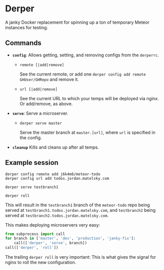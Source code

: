 # Derper
A janky Docker replacement for spinning up a ton of temporary Meteor instances for testing.

## Commands

- **`config`**: Allows getting, setting, and removing configs from the `derperrc`.
  - `remote [|add|remove]`
    
    See the current remote, or add one `derper config add remote GHUser/GHRepo` and remove it.
  - `url [|add|remove]`
    
    See the current URL to which your temps will be deployed via nginx. Or add/remove, as above.
- **`serve`**: Serve a microserver.
  - `derper serve master`
    
    Serve the master branch at `master.[url]`, where `url` is specified in the config.
- **`cleanup`** Kills and cleans up after all temps.


## Example session

```
derper config remote add j6k4m8/meteor-todo
derper config url add todos.jordan.matelsky.com

derper serve testbranch1

derper roll
```

This will result in the `testbranch1` branch of the `meteor-todo` repo being served at `testbranch1.todos.jordan.matelsky.com`, and `testbranch2` being served at `testbranch2.todos.jordan.matelsky.com`.

This makes deploying microservers very easy:

```python
from subprocess import call
for branch in ['master', 'dev', 'production', 'janky-fix']:
    call(['derper', 'serve', branch])
call(['derper', 'roll'])
```

The trailing `derper roll` is very important: This is what gives the signal for nginx to roll the new configuration.
